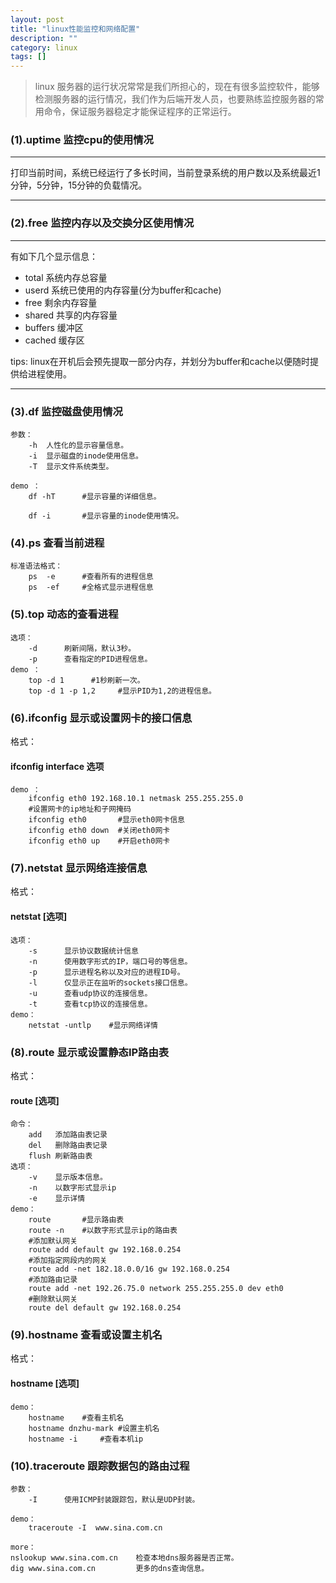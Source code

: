 ```yaml
---
layout: post
title: "linux性能监控和网络配置"
description: ""
category: linux
tags: []
---
```


> linux 服务器的运行状况常常是我们所担心的，现在有很多监控软件，能够检测服务器的运行情况，我们作为后端开发人员，也要熟练监控服务器的常用命令，保证服务器稳定才能保证程序的正常运行。


### (1).uptime 监控cpu的使用情况

---
打印当前时间，系统已经运行了多长时间，当前登录系统的用户数以及系统最近1分钟，5分钟，15分钟的负载情况。

---

### (2).free 监控内存以及交换分区使用情况

---

有如下几个显示信息：

* total       系统内存总容量
* userd       系统已使用的内存容量(分为buffer和cache)
* free        剩余内存容量
* shared      共享的内存容量
* buffers     缓冲区
* cached      缓存区

tips: linux在开机后会预先提取一部分内存，并划分为buffer和cache以便随时提供给进程使用。

---

### (3).df 监控磁盘使用情况

```
参数：
    -h  人性化的显示容量信息。
    -i  显示磁盘的inode使用信息。
    -T  显示文件系统类型。

demo ：
    df -hT      #显示容量的详细信息。

    df -i       #显示容量的inode使用情况。
```

### (4).ps 查看当前进程

```
标准语法格式：
    ps  -e      #查看所有的进程信息
    ps  -ef     #全格式显示进程信息
```

### (5).top 动态的查看进程

```
选项：
    -d      刷新间隔，默认3秒。
    -p      查看指定的PID进程信息。
demo ：
    top -d 1      #1秒刷新一次。
    top -d 1 -p 1,2     #显示PID为1,2的进程信息。     
```

### (6).ifconfig 显示或设置网卡的接口信息

格式：

#### ifconfig interface 选项

```
demo ：
    ifconfig eth0 192.168.10.1 netmask 255.255.255.0
    #设置网卡的ip地址和子网掩码
    ifconfig eth0       #显示eth0网卡信息
    ifconfig eth0 down  #关闭eth0网卡
    ifconfig eth0 up    #开启eth0网卡
```

### (7).netstat 显示网络连接信息

格式：

#### netstat [选项]

```
选项：
    -s      显示协议数据统计信息
    -n      使用数字形式的IP，端口号的等信息。
    -p      显示进程名称以及对应的进程ID号。
    -l      仅显示正在监听的sockets接口信息。
    -u      查看udp协议的连接信息。
    -t      查看tcp协议的连接信息。
demo：
    netstat -untlp    #显示网络详情
```

### (8).route 显示或设置静态IP路由表

格式：

#### route [选项]

```
命令：
    add   添加路由表记录
    del   删除路由表记录
    flush 刷新路由表
选项：
    -v    显示版本信息。
    -n    以数字形式显示ip
    -e    显示详情
demo：
    route       #显示路由表
    route -n    #以数字形式显示ip的路由表
    #添加默认网关
    route add default gw 192.168.0.254  
    #添加指定网段内的网关
    route add -net 182.18.0.0/16 gw 192.168.0.254  
    #添加路由记录
    route add -net 192.26.75.0 network 255.255.255.0 dev eth0
    #删除默认网关
    route del default gw 192.168.0.254 
```

### (9).hostname 查看或设置主机名

格式：

#### hostname [选项]

```
demo：
    hostname    #查看主机名
    hostname dnzhu-mark #设置主机名
    hostname -i     #查看本机ip 
```

### (10).traceroute 跟踪数据包的路由过程

```
参数：
    -I      使用ICMP封装跟踪包，默认是UDP封装。

demo：
    traceroute -I  www.sina.com.cn

more： 
nslookup www.sina.com.cn    检查本地dns服务器是否正常。
dig www.sina.com.cn         更多的dns查询信息。
   
```